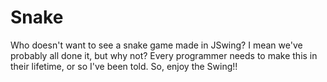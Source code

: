 # Snake
Who doesn't want to see a snake game made in JSwing?
I mean we've probably all done it, but why not?
Every programmer needs to make this in their lifetime, or so I've been told.
So, enjoy the Swing!!
